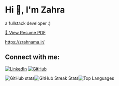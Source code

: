 # Hi 👋, I'm Zahra
a fullstack developer :)

[📄 View Resume PDF](https://github.com/rahnamazahra/resume/blob/main/Resume.pdf)

https://zrahnama.ir/

## Connect with me:
[![LinkedIn](https://img.shields.io/badge/LinkedIn-%230077B5?logo=linkedin&logoColor=white)](https://linkedin.com/in/zahrarahnama) 
[![GitHub](https://img.shields.io/badge/GitHub-%23181717?logo=github&logoColor=white)](https://github.com/rahnamazahra)


<img src="https://github-readme-stats.vercel.app/api?username=rahnamazahra&show_icons=true&theme=radical" alt="GitHub stats" /><img src="https://github-readme-streak-stats.herokuapp.com/?user=rahnamazahra&theme=dark&hide_border=true" alt="GitHub Streak Stats" /><img src="https://github-readme-stats.vercel.app/api/top-langs/?username=rahnamazahra&theme=dark&hide_border=true&layout=compact" alt="Top Languages">












